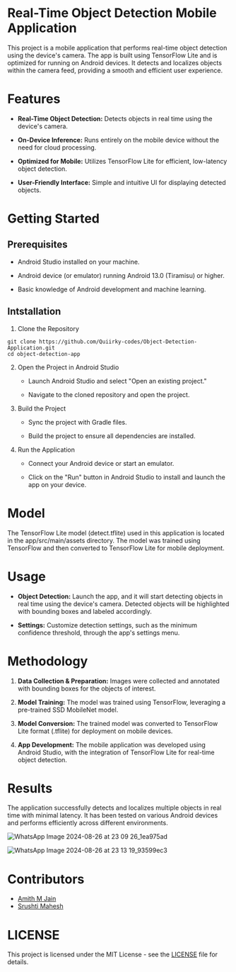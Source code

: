 # Real-Time Object Detection Mobile Application

This project is a mobile application that performs real-time object detection using the device's camera. The app is built using TensorFlow Lite and is optimized for running on Android devices. 
It detects and localizes objects within the camera feed, providing a smooth and efficient user experience.

# Features

* **Real-Time Object Detection:** Detects objects in real time using the device's camera.
  
* **On-Device Inference:** Runs entirely on the mobile device without the need for cloud processing.

* **Optimized for Mobile:** Utilizes TensorFlow Lite for efficient, low-latency object detection.

* **User-Friendly Interface:** Simple and intuitive UI for displaying detected objects.

# Getting Started

## Prerequisites

* Android Studio installed on your machine.

* Android device (or emulator) running Android 13.0 (Tiramisu) or higher.

* Basic knowledge of Android development and machine learning.

## Intstallation

1. Clone the Repository

```
git clone https://github.com/Quiirky-codes/Object-Detection-Application.git
cd object-detection-app
```

2. Open the Project in Android Studio
   
    * Launch Android Studio and select "Open an existing project."
    
    * Navigate to the cloned repository and open the project.

3. Build the Project
   
     * Sync the project with Gradle files.
   
     * Build the project to ensure all dependencies are installed.

5. Run the Application
   
     * Connect your Android device or start an emulator.
   
     * Click on the "Run" button in Android Studio to install and launch the app on your device.

# Model

The TensorFlow Lite model (detect.tflite) used in this application is located in the app/src/main/assets directory. 
The model was trained using TensorFlow and then converted to TensorFlow Lite for mobile deployment.

# Usage

* **Object Detection:** Launch the app, and it will start detecting objects in real time using the device's camera. Detected objects will be highlighted with bounding boxes and labeled accordingly.

* **Settings:** Customize detection settings, such as the minimum confidence threshold, through the app's settings menu.

# Methodology

1. **Data Collection & Preparation:** Images were collected and annotated with bounding boxes for the objects of interest.

2. **Model Training:** The model was trained using TensorFlow, leveraging a pre-trained SSD MobileNet model.

3. **Model Conversion:** The trained model was converted to TensorFlow Lite format (.tflite) for deployment on mobile devices.

4. **App Development:** The mobile application was developed using Android Studio, with the integration of TensorFlow Lite for real-time object detection.

# Results

The application successfully detects and localizes multiple objects in real time with minimal latency. 
It has been tested on various Android devices and performs efficiently across different environments.

![WhatsApp Image 2024-08-26 at 23 09 26_1ea975ad](https://github.com/user-attachments/assets/6d47fa23-53cf-4f63-bb04-35666dde4dd9)


![WhatsApp Image 2024-08-26 at 23 13 19_93599ec3](https://github.com/user-attachments/assets/a6613c68-baec-463f-a99d-e9724cc95997)


# Contributors

* [Amith M Jain](https://github.com/Quiirky-codes)
* [Srushti Mahesh](https://github.com/srushti2432)

# LICENSE

This project is licensed under the MIT License - see the [LICENSE](LICENSE) file for details.

